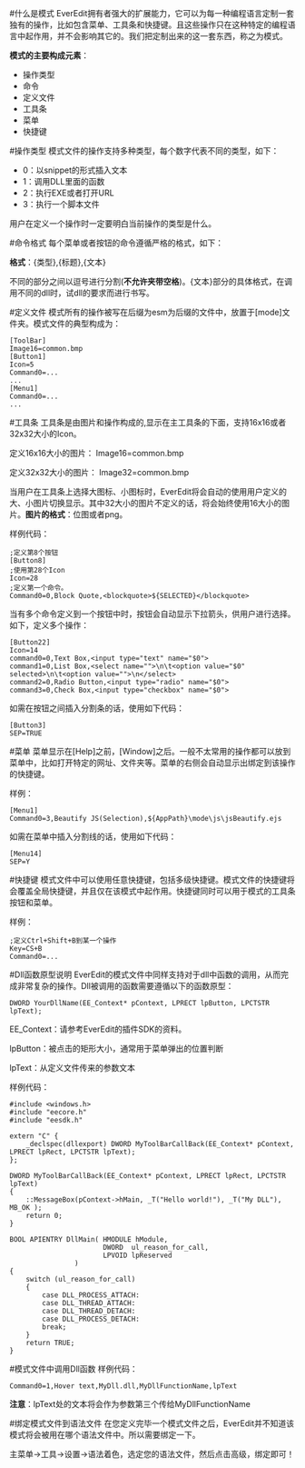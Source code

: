 #什么是模式
EverEdit拥有者强大的扩展能力，它可以为每一种编程语言定制一套独有的操作，比如包含菜单、工具条和快捷键。且这些操作只在这种特定的编程语言中起作用，并不会影响其它的。我们把定制出来的这一套东西，称之为模式。

**模式的主要构成元素**：

* 操作类型
* 命令
* 定义文件
* 工具条
* 菜单
* 快捷键

#操作类型
模式文件的操作支持多种类型，每个数字代表不同的类型，如下：

* 0：以snippet的形式插入文本
* 1：调用DLL里面的函数
* 2：执行EXE或者打开URL
* 3：执行一个脚本文件

用户在定义一个操作时一定要明白当前操作的类型是什么。

#命令格式
每个菜单或者按钮的命令遵循严格的格式，如下：

**格式**：{类型},{标题},{文本}

不同的部分之间以逗号进行分割(**不允许夹带空格**)。{文本}部分的具体格式，在调用不同的dll时，试dll的要求而进行书写。

#定义文件
模式所有的操作被写在后缀为esm为后缀的文件中，放置于[mode]文件夹。模式文件的典型构成为：

```
[ToolBar]
Image16=common.bmp
[Button1]
Icon=5
Command0=...
...
[Menu1]
Command0=...
...
```

#工具条
工具条是由图片和操作构成的,显示在主工具条的下面，支持16x16或者32x32大小的Icon。

定义16x16大小的图片： Image16=common.bmp

定义32x32大小的图片： Image32=common.bmp

当用户在工具条上选择大图标、小图标时，EverEdit将会自动的使用用户定义的大、小图片切换显示。其中32大小的图片不定义的话，将会始终使用16大小的图片。**图片的格式**：位图或者png。

样例代码：

```
;定义第8个按钮
[Button8]
;使用第28个Icon
Icon=28
;定义第一个命令。
Command0=0,Block Quote,<blockquote>${SELECTED}</blockquote>
```

当有多个命令定义到一个按钮中时，按钮会自动显示下拉箭头，供用户进行选择。如下，定义多个操作：

```
[Button22]
Icon=14
command0=0,Text Box,<input type="text" name="$0">
command1=0,List Box,<select name="">\n\t<option value="$0" selected>\n\t<option value="">\n</select>
command2=0,Radio Button,<input type="radio" name="$0">
command3=0,Check Box,<input type="checkbox" name="$0">
```

如需在按钮之间插入分割条的话，使用如下代码：

```
[Button3]
SEP=TRUE
```

#菜单
菜单显示在[Help]之前，[Window]之后。一般不太常用的操作都可以放到菜单中，比如打开特定的网址、文件夹等。菜单的右侧会自动显示出绑定到该操作的快捷键。

样例：

```
[Menu1]
Command0=3,Beautify JS(Selection),${AppPath}\mode\js\jsBeautify.ejs
```

如需在菜单中插入分割线的话，使用如下代码：

```
[Menu14]
SEP=Y
```

#快捷键
模式文件中可以使用任意快捷键，包括多级快捷键。模式文件的快捷键将会覆盖全局快捷键，并且仅在该模式中起作用。快捷键同时可以用于模式的工具条按钮和菜单。

样例：

```
;定义Ctrl+Shift+B到某一个操作
Key=CS+B
Command0=...
```

#Dll函数原型说明
EverEdit的模式文件中同样支持对于dll中函数的调用，从而完成非常复杂的操作。Dll被调用的函数需要遵循以下的函数原型：

```
DWORD YourDllName(EE_Context* pContext, LPRECT lpButton, LPCTSTR lpText);
```

EE_Context：请参考EverEdit的插件SDK的资料。

lpButton：被点击的矩形大小，通常用于菜单弹出的位置判断

lpText：从定义文件传来的参数文本


样例代码：

```
#include <windows.h>
#include "eecore.h"
#include "eesdk.h"

extern "C" {
    _declspec(dllexport) DWORD MyToolBarCallBack(EE_Context* pContext, LPRECT lpRect, LPCTSTR lpText);
};

DWORD MyToolBarCallBack(EE_Context* pContext, LPRECT lpRect, LPCTSTR lpText)
{
    ::MessageBox(pContext->hMain, _T("Hello world!"), _T("My DLL"), MB_OK );
    return 0;
}

BOOL APIENTRY DllMain( HMODULE hModule,
                       DWORD  ul_reason_for_call,
                       LPVOID lpReserved
                )
{
    switch (ul_reason_for_call)
    {
        case DLL_PROCESS_ATTACH:
        case DLL_THREAD_ATTACH:
        case DLL_THREAD_DETACH:
        case DLL_PROCESS_DETACH:
        break;
    }
    return TRUE;
}
```

#模式文件中调用Dll函数
样例代码：

```
Command0=1,Hover text,MyDll.dll,MyDllFunctionName,lpText
```

**注意**：lpText处的文本将会作为参数第三个传给MyDllFunctionName


#绑定模式文件到语法文件
在您定义完毕一个模式文件之后，EverEdit并不知道该模式将会被用在哪个语法文件中。所以需要绑定一下。

主菜单→工具→设置→语法着色，选定您的语法文件，然后点击高级，绑定即可！

